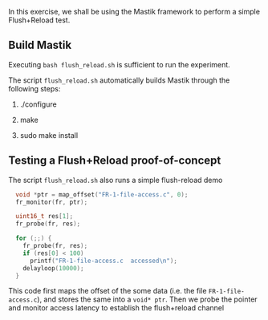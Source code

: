In this exercise, we shall be using the Mastik framework to perform a simple Flush+Reload test.


## Build Mastik

Executing `bash flush_reload.sh` is sufficient to run the experiment.

The script `flush_reload.sh` automatically builds Mastik through the following steps:

1. ./configure

2. make

3. sudo make install


## Testing a Flush+Reload proof-of-concept

The script `flush_reload.sh` also runs a simple flush-reload demo

```c
  void *ptr = map_offset("FR-1-file-access.c", 0);
  fr_monitor(fr, ptr);

  uint16_t res[1];
  fr_probe(fr, res);

  for (;;) {
    fr_probe(fr, res);
    if (res[0] < 100)
      printf("FR-1-file-access.c  accessed\n");
    delayloop(10000);
  }
```

This code first maps the offset of the some data (i.e. the file `FR-1-file-access.c`), and stores the
same into a `void* ptr`. Then we probe the pointer and monitor access latency to establish the flush+reload
channel
